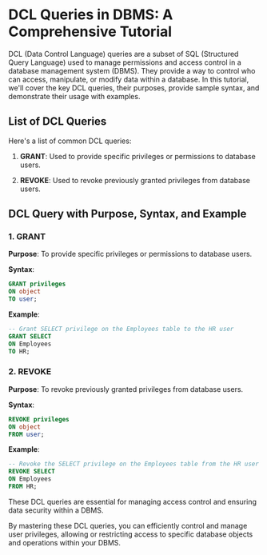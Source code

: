 # DCL Queries in DBMS: A Comprehensive Tutorial

DCL (Data Control Language) queries are a subset of SQL (Structured Query Language) used to manage permissions and access control in a database management system (DBMS). They provide a way to control who can access, manipulate, or modify data within a database. In this tutorial, we'll cover the key DCL queries, their purposes, provide sample syntax, and demonstrate their usage with examples.

## List of DCL Queries

Here's a list of common DCL queries:

1. **GRANT**: Used to provide specific privileges or permissions to database users.

2. **REVOKE**: Used to revoke previously granted privileges from database users.

## DCL Query with Purpose, Syntax, and Example

### 1. GRANT

**Purpose**: To provide specific privileges or permissions to database users.

**Syntax**:
```sql
GRANT privileges
ON object
TO user;
```

**Example**:
```sql
-- Grant SELECT privilege on the Employees table to the HR user
GRANT SELECT
ON Employees
TO HR;
```

### 2. REVOKE

**Purpose**: To revoke previously granted privileges from database users.

**Syntax**:
```sql
REVOKE privileges
ON object
FROM user;
```

**Example**:
```sql
-- Revoke the SELECT privilege on the Employees table from the HR user
REVOKE SELECT
ON Employees
FROM HR;
```

These DCL queries are essential for managing access control and ensuring data security within a DBMS.

By mastering these DCL queries, you can efficiently control and manage user privileges, allowing or restricting access to specific database objects and operations within your DBMS.